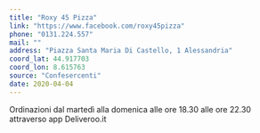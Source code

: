 ```yaml
---
title: "Roxy 45 Pizza"
link: "https://www.facebook.com/roxy45pizza"
phone: "0131.224.557"
mail: ""
address: "Piazza Santa Maria Di Castello, 1 Alessandria"
coord_lat: 44.917703
coord_lon: 8.615763
source: "Confesercenti"
date: 2020-04-04
---
```


Ordinazioni dal martedì alla domenica alle ore 18.30 alle ore 22.30 attraverso app Deliveroo.it
